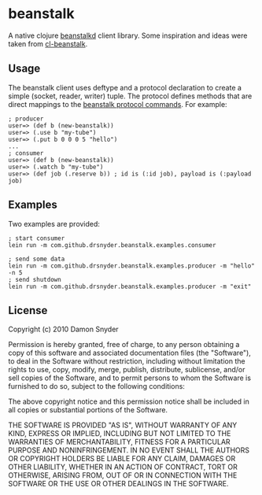 # beanstalk

A native clojure [beanstalkd](http://kr.github.com/beanstalkd/) client library. 
Some inspiration and ideas were taken from [cl-beanstalk](https://github.com/antifuchs/cl-beanstalk/).

## Usage

The beanstalk client uses deftype and a protocol declaration to create a simple 
(socket, reader, writer) tuple. The protocol defines methods that are direct 
mappings to the [beanstalk protocol commands](https://github.com/kr/beanstalkd/blob/v1.3/doc/protocol.txt). 
For example: 

    ; producer
    user=> (def b (new-beanstalk))
    user=> (.use b "my-tube")
    user=> (.put b 0 0 0 5 "hello")
    ...
    ; consumer
    user=> (def b (new-beanstalk))
    user=> (.watch b "my-tube")
    user=> (def job (.reserve b)) ; id is (:id job), payload is (:payload job)

## Examples

Two examples are provided:

    ; start consumer
    lein run -m com.github.drsnyder.beanstalk.examples.consumer 

    ; send some data
    lein run -m com.github.drsnyder.beanstalk.examples.producer -m "hello" -n 5 
    ; send shutdown
    lein run -m com.github.drsnyder.beanstalk.examples.producer -m "exit"

## License

Copyright (c) 2010 Damon Snyder 

Permission is hereby granted, free of charge, to any person obtaining a copy
of this software and associated documentation files (the "Software"), to deal
in the Software without restriction, including without limitation the rights
to use, copy, modify, merge, publish, distribute, sublicense, and/or sell
copies of the Software, and to permit persons to whom the Software is
furnished to do so, subject to the following conditions:

The above copyright notice and this permission notice shall be included in
all copies or substantial portions of the Software.

THE SOFTWARE IS PROVIDED "AS IS", WITHOUT WARRANTY OF ANY KIND, EXPRESS OR
IMPLIED, INCLUDING BUT NOT LIMITED TO THE WARRANTIES OF MERCHANTABILITY,
FITNESS FOR A PARTICULAR PURPOSE AND NONINFRINGEMENT. IN NO EVENT SHALL THE
AUTHORS OR COPYRIGHT HOLDERS BE LIABLE FOR ANY CLAIM, DAMAGES OR OTHER
LIABILITY, WHETHER IN AN ACTION OF CONTRACT, TORT OR OTHERWISE, ARISING FROM,
OUT OF OR IN CONNECTION WITH THE SOFTWARE OR THE USE OR OTHER DEALINGS IN
THE SOFTWARE.
